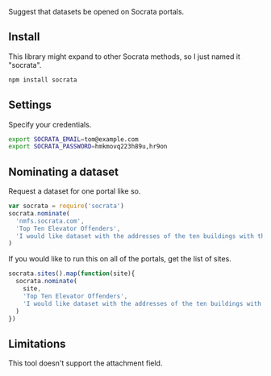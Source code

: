 Suggest that datasets be opened on Socrata portals.

## Install
This library might expand to other Socrata methods,
so I just named it "socrata".

```sh
npm install socrata
```

## Settings
Specify your credentials.

```sh
export SOCRATA_EMAIL=tom@example.com
export SOCRATA_PASSWORD=hmkmovq223h89u,hr9on
```

## Nominating a dataset
Request a dataset for one portal like so.

```javascript
var socrata = require('socrata')
socrata.nominate(
  'nmfs.socrata.com',
  'Top Ten Elevator Offenders',
  'I would like dataset with the addresses of the ten buildings with the most offensive elevators.'
)
```

If you would like to run this on all of the portals,
get the list of sites.

```javascript
socrata.sites().map(function(site){
  socrata.nominate(
    site, 
    'Top Ten Elevator Offenders',
    'I would like dataset with the addresses of the ten buildings with the most offensive elevators.'
  )
})
```

## Limitations
This tool doesn't support the attachment field.
